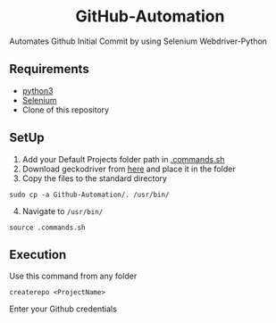 <h1 align=center>GitHub-Automation</h1>

Automates Github Initial Commit by using Selenium Webdriver-Python
## Requirements
- [python3](https://www.python.org/downloads/)
- [Selenium](https://www.selenium.dev/selenium/docs/api/py/)
- Clone of this repository

## SetUp

1. Add your Default Projects folder path in [.commands.sh](https://github.com/sooryaprakash31/Github-Automation/blob/master/.commands.sh#L8) 
2. Download geckodriver from [here](https://github.com/mozilla/geckodriver/releases) and place it in the folder
3. Copy the files to the standard directory <br />
  ```
  sudo cp -a Github-Automation/. /usr/bin/
  ```
4. Navigate to `/usr/bin/`
  ```
  source .commands.sh
  ```
## Execution <br />
Use this command from any folder
```
createrepo <ProjectName>
```
Enter your Github credentials <br />

